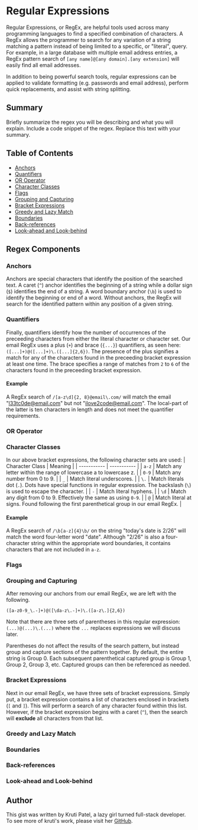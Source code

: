 # Regular Expressions

Regular Expressions, or RegEx, are helpful tools used across many programming languages to find a specified combination of characters.  A RegEx allows the programmer to search for any variation of a string matching a pattern instead of being limited to a specific, or "literal", query.  For example, in a large database with multiple email address entries, a RegEx pattern search of `[any name]@[any domain].[any extension]` will easily find all email addresses.

In addition to being powerful search tools, regular expressions can be applied to validate formatting (e.g. passwords and email address), perform quick replacements, and assist with string splitting.

## Summary

Briefly summarize the regex you will be describing and what you will explain. Include a code snippet of the regex. Replace this text with your summary.

## Table of Contents

- [Anchors](#anchors)
- [Quantifiers](#quantifiers)
- [OR Operator](#or-operator)
- [Character Classes](#character-classes)
- [Flags](#flags)
- [Grouping and Capturing](#grouping-and-capturing)
- [Bracket Expressions](#bracket-expressions)
- [Greedy and Lazy Match](#greedy-and-lazy-match)
- [Boundaries](#boundaries)
- [Back-references](#back-references)
- [Look-ahead and Look-behind](#look-ahead-and-look-behind)

## Regex Components

### Anchors
Anchors are special characters that identify the position of the searched text.  A caret (`^`) anchor identifies the beginning of a string while a dollar sign (`$`) identifies the end of a string.  A word boundary anchor (`\b`) is used to identify the beginning or end of a word.  Without anchors, the RegEx will search for the identified pattern within any position of a given string. 

### Quantifiers
Finally, quantifiers identify how the number of occurrences of the preceeding characters from either the literal character or character set.  Our email RegEx uses a plus (`+`) and brace (`{...}`) quantifiers, as seen here: `([...]+)@([...]+)\.([...]{2,6})`.  The presence of the plus signifies a match for any of the characters found in the preceeding bracket expression at least one time.  The brace specifies a range of matches from `2` to `6` of the characters found in the preceeding bracket expression.
#### Example
A RegEx search of `/[a-z\d]{2, 8}@email\.com/` will match the email "l33tc0de@email.com" but not "ilove2code@email.com".  The local-part of the latter is ten characters in length and does not meet the quantifier requirements.

### OR Operator

### Character Classes
In our above bracket expressions, the following character sets are used:
| Character Class | Meaning |
| ----------- | ----------- |
| `a-z` | Match any letter within the range of lowercase a to lowercase z. |
| `0-9` | Match any number from 0 to 9. |
| `_` | Match literal underscores. |
| `\.` | Match literals dot (`.`).  Dots have special functions in regular expression.  The backslash (`\`) is used to escape the character. |
| `-` | Match literal hyphens. |
| `\d` | Match any digit from 0 to 9.  Effectively the same as using `0-9`. |
| `@` | Match literal at signs.  Found following the first parenthetical group in our email RegEx. |

#### Example
A RegEx search of `/\b[a-z]{4}\b/` on the string "today's date is 2/26" will match the word four-letter word "date".  Although "2/26" is also a four-character string within the appropriate word boundaries, it contains characters that are not included in `a-z`.
### Flags

### Grouping and Capturing
After removing our anchors from our email RegEx, we are left with the following.
```
([a-z0-9_\.-]+)@([\da-z\.-]+)\.([a-z\.]{2,6})
```
Note that there are three sets of parentheses in this regular expression: `(...)@(...)\.(...)` where the  `...` replaces expressions we will discuss later.

Parentheses do not affect the results of the search pattern, but instead group and capture sections of the pattern together.  By default, the entire string is Group 0.  Each subsequent parenthetical captured group is Group 1, Group 2, Group 3, etc.  Captured groups can then be referenced as needed.
### Bracket Expressions
Next in our email RegEx, we have three sets of bracket expressions.  Simply put, a bracket expression contains a list of characters enclosed in brackets (`[` and `]`).  This will perform a search of any character found within this list.  However, if the bracket expression begins with a caret (`^`), then the search will **exclude** all characters from that list.

### Greedy and Lazy Match

### Boundaries

### Back-references

### Look-ahead and Look-behind

## Author

This gist was written by Kruti Patel, a lazy girl turned full-stack developer.  To see more of kruti's work, please visit her [GitHub](https://github.com/krutipatel07).